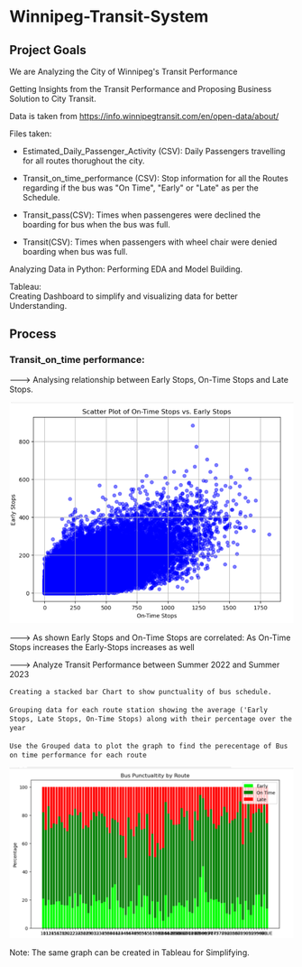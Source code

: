 # Winnipeg-Transit-System

## Project Goals

We are Analyzing the City of Winnipeg's Transit Performance

Getting Insights from the Transit Performance and Proposing Business Solution to City Transit.

Data is taken from https://info.winnipegtransit.com/en/open-data/about/

Files taken:

 - Estimated_Daily_Passenger_Activity (CSV):
                                  Daily Passengers travelling for all routes thorughout the city.

 - Transit_on_time_performance (CSV):
                                  Stop information for all the Routes regarding if the bus was "On Time", "Early" or "Late" as per the Schedule.

 - Transit_pass(CSV):
                                  Times when passengeres were declined the boarding for bus when the bus was full.

 - Transit(CSV):
                                  Times when passengers with wheel chair were denied boarding when bus was full.

Analyzing Data in Python:
                       Performing EDA and Model Building.

Tableau:                       
                       Creating Dashboard to simplify and visualizing data for better Understanding.


## Process

### Transit_on_time performance:

---> Analysing relationship between Early Stops, On-Time Stops and Late Stops.

  ![Alt text](<Realtions Between Stops Scatter plot-1.png>)



---> As shown Early Stops and On-Time Stops are correlated:
                                                          As On-Time Stops increases the Early-Stops increases as well


---> Analyze Transit Performance between Summer 2022 and Summer 2023

    Creating a stacked bar Chart to show punctuality of bus schedule.

    Grouping data for each route station showing the average ('Early Stops, Late Stops, On-Time Stops) along with their percentage over the year

    Use the Grouped data to plot the graph to find the perecentage of Bus on time performance for each route
                                                            

  ![Alt text](image-1.png)

Note:  The same graph can be created in Tableau for Simplifying. 
   